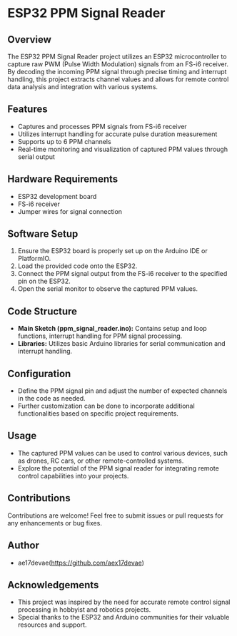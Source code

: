 # ESP32 PPM Signal Reader

## Overview
The ESP32 PPM Signal Reader project utilizes an ESP32 microcontroller to capture raw PWM (Pulse Width Modulation) signals from an FS-i6 receiver. By decoding the incoming PPM signal through precise timing and interrupt handling, this project extracts channel values and allows for remote control data analysis and integration with various systems.

## Features
- Captures and processes PPM signals from FS-i6 receiver
- Utilizes interrupt handling for accurate pulse duration measurement
- Supports up to 6 PPM channels
- Real-time monitoring and visualization of captured PPM values through serial output

## Hardware Requirements
- ESP32 development board
- FS-i6 receiver
- Jumper wires for signal connection

## Software Setup
1. Ensure the ESP32 board is properly set up on the Arduino IDE or PlatformIO.
2. Load the provided code onto the ESP32.
3. Connect the PPM signal output from the FS-i6 receiver to the specified pin on the ESP32.
4. Open the serial monitor to observe the captured PPM values.

## Code Structure
- **Main Sketch (ppm_signal_reader.ino):** Contains setup and loop functions, interrupt handling for PPM signal processing.
- **Libraries:** Utilizes basic Arduino libraries for serial communication and interrupt handling.

## Configuration
- Define the PPM signal pin and adjust the number of expected channels in the code as needed.
- Further customization can be done to incorporate additional functionalities based on specific project requirements.

## Usage
- The captured PPM values can be used to control various devices, such as drones, RC cars, or other remote-controlled systems.
- Explore the potential of the PPM signal reader for integrating remote control capabilities into your projects.

## Contributions
Contributions are welcome! Feel free to submit issues or pull requests for any enhancements or bug fixes.



## Author
- ae17devae(https://github.com/aex17devae)

## Acknowledgements
- This project was inspired by the need for accurate remote control signal processing in hobbyist and robotics projects.
- Special thanks to the ESP32 and Arduino communities for their valuable resources and support.
